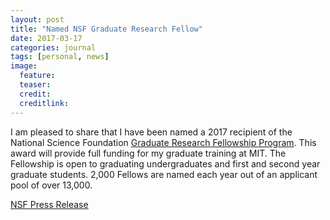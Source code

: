 ```yaml
---
layout: post
title: "Named NSF Graduate Research Fellow"
date: 2017-03-17
categories: journal
tags: [personal, news]
image:
  feature:
  teaser:       
  credit:
  creditlink:
---
```

I am pleased to share that I have been named a 2017 recipient of the National Science Foundation [Graduate Research Fellowship Program](http://nsfgrfp.org). This award will provide full funding for my graduate training at MIT. The Fellowship is open to graduating undergraduates and first and second year graduate students. 2,000 Fellows are named each year out of an applicant pool of over 13,000.

[NSF Press Release](https://www.nsf.gov/news/news_summ.jsp?cntn_id=191361&org=NSF&from=news)
